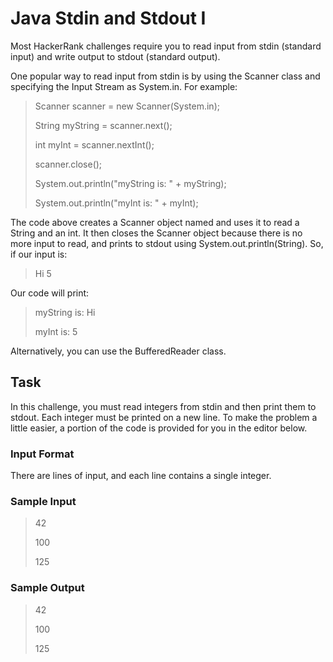 # Java Stdin and Stdout I

Most HackerRank challenges require you to read input from stdin (standard input) and write output to stdout (standard output).

One popular way to read input from stdin is by using the Scanner class and specifying the Input Stream as System.in. For example:

>Scanner scanner = new Scanner(System.in);
>
>String myString = scanner.next();
>
>int myInt = scanner.nextInt();
>
>scanner.close();
>
>System.out.println("myString is: " + myString);
>
>System.out.println("myInt is: " + myInt);

The code above creates a Scanner object named  and uses it to read a String and an int. It then closes the Scanner object because there is no more input to read, and prints to stdout using System.out.println(String). So, if our input is:

> Hi 5

Our code will print:

> myString is: Hi
> 
> myInt is: 5

Alternatively, you can use the BufferedReader class.

## Task

In this challenge, you must read  integers from stdin and then print them to stdout. Each integer must be printed on a new line. To make the problem a little easier, a portion of the code is provided for you in the editor below.

### Input Format

There are  lines of input, and each line contains a single integer.

### Sample Input

> 42
> 
> 100
> 
> 125

### Sample Output

> 42
> 
> 100
> 
> 125
